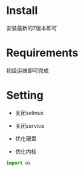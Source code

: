 # Install

安装最新的7版本即可

# Requirements

初级运维即可完成

# Setting

* 关闭selinux

* 关闭service

* 优化硬盘

* 优化内核

```py
import os




```



